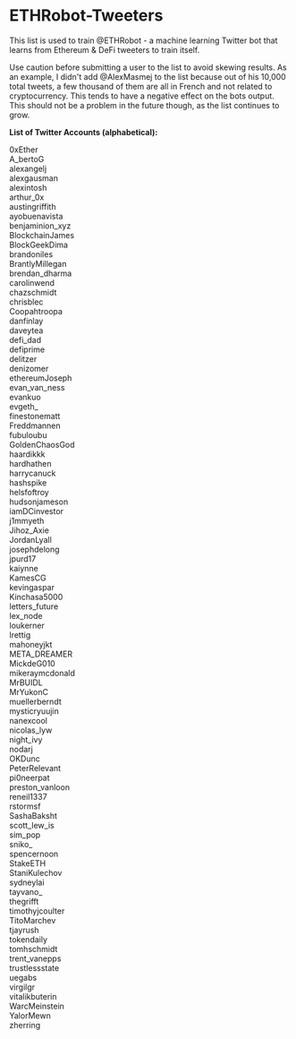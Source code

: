 # ETHRobot-Tweeters
This list is used to train @ETHRobot - a machine learning Twitter bot that learns from Ethereum &amp; DeFi tweeters to train itself.

Use caution before submitting a user to the list to avoid skewing results. As an example, I didn't add @AlexMasmej to the list because out of his 10,000 total tweets, a few thousand of them are all in French and not related to cryptocurrency. This tends to have a negative effect on the bots output. This should not be a problem in the future though, as the list continues to grow.

<b>List of Twitter Accounts (alphabetical):</b>

0xEther </br>
A_bertoG </br>
alexangelj </br>
alexgausman </br>
alexintosh </br>
arthur_0x </br>
austingriffith </br>
ayobuenavista </br>
benjaminion_xyz </br>
BlockchainJames </br>
BlockGeekDima </br>
brandoniles </br>
BrantlyMillegan </br>
brendan_dharma </br>
carolinwend </br>
chazschmidt </br>
chrisblec </br>
Coopahtroopa </br>
danfinlay </br>
daveytea </br>
defi_dad </br>
defiprime </br>
delitzer </br>
denizomer </br>
ethereumJoseph </br>
evan_van_ness </br>
evankuo </br>
evgeth_ </br>
finestonematt </br>
Freddmannen </br>
fubuloubu </br>
GoldenChaosGod </br>
haardikkk </br>
hardhathen </br>
harrycanuck </br>
hashspike </br>
helsfoftroy </br>
hudsonjameson </br>
iamDCinvestor </br>
j1mmyeth </br>
Jihoz_Axie </br>
JordanLyall </br>
josephdelong </br>
jpurd17 </br>
kaiynne </br>
KamesCG </br>
kevingaspar </br>
Kinchasa5000 </br>
letters_future </br>
lex_node </br>
loukerner </br>
lrettig </br>
mahoneyjkt </br>
META_DREAMER </br>
MickdeG010 </br>
mikeraymcdonald </br>
MrBUIDL </br>
MrYukonC </br>
muellerberndt </br>
mysticryuujin </br>
nanexcool </br>
nicolas_lyw </br>
night_ivy </br>
nodarj </br>
OKDunc </br>
PeterRelevant </br>
pi0neerpat </br>
preston_vanloon </br>
reneil1337 </br>
rstormsf </br>
SashaBaksht </br>
scott_lew_is </br>
sim_pop </br>
sniko_ </br>
spencernoon </br>
StakeETH </br>
StaniKulechov </br>
sydneylai </br>
tayvano_ </br>
thegrifft </br>
timothyjcoulter </br>
TitoMarchev </br>
tjayrush </br>
tokendaily </br>
tomhschmidt </br>
trent_vanepps </br>
trustlessstate </br>
uegabs </br>
virgilgr </br>
vitalikbuterin </br>
WarcMeinstein </br>
YalorMewn </br>
zherring
